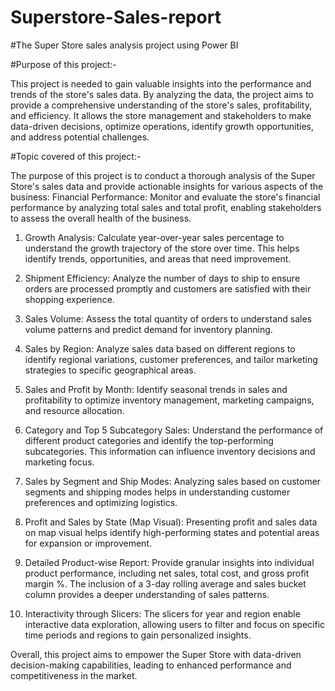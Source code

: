 # Superstore-Sales-report

#The Super Store sales analysis project using Power BI


#Purpose of this project:- 

This project is needed to gain valuable insights into the performance and trends of the store's sales data. By analyzing the data, the project aims to provide a comprehensive understanding of the store's sales, profitability, and efficiency. It allows the store management and stakeholders to make data-driven decisions, optimize operations, identify growth opportunities, and address potential challenges.

#Topic covered of this project:-

The purpose of this project is to conduct a thorough analysis of the Super Store's sales data and provide actionable insights for various aspects of the business:
Financial Performance: Monitor and evaluate the store's financial performance by analyzing total sales and total profit, enabling stakeholders to assess the overall health of the business.

1) Growth Analysis: Calculate year-over-year sales percentage to understand the growth trajectory of the store over time. This helps identify trends, opportunities, and 
   areas that need improvement.
2) Shipment Efficiency: Analyze the number of days to ship to ensure orders are processed promptly and customers are satisfied with their shopping experience.
   
3) Sales Volume: Assess the total quantity of orders to understand sales volume patterns and predict demand for inventory planning.

4) Sales by Region: Analyze sales data based on different regions to identify regional variations, customer preferences, and tailor marketing strategies to specific 
   geographical areas.
   
5) Sales and Profit by Month: Identify seasonal trends in sales and profitability to optimize inventory management, marketing campaigns, and resource allocation.
   
6) Category and Top 5 Subcategory Sales: Understand the performance of different product categories and identify the top-performing subcategories. This information can 
   influence inventory decisions and marketing focus.
   
7) Sales by Segment and Ship Modes: Analyzing sales based on customer segments and shipping modes helps in understanding customer preferences and optimizing logistics.
   
8) Profit and Sales by State (Map Visual): Presenting profit and sales data on map visual helps identify high-performing states and potential areas for expansion or 
   improvement.

9) Detailed Product-wise Report: Provide granular insights into individual product performance, including net sales, total cost, and gross profit margin %. The inclusion of 
   a 3-day rolling average and sales bucket column provides a deeper understanding of sales patterns.
    
10) Interactivity through Slicers: The slicers for year and region enable interactive data exploration, allowing users to filter and focus on specific time periods and 
    regions to gain personalized insights.

Overall, this project aims to empower the Super Store with data-driven decision-making capabilities, leading to enhanced performance and competitiveness in the market.


